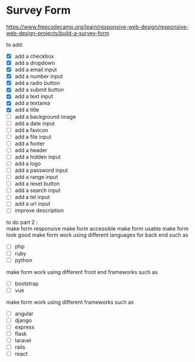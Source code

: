 # Survey Form

<https://www.freecodecamp.org/learn/responsive-web-design/responsive-web-design-projects/build-a-survey-form>

to add:

- [x] add a checkbox
- [x] add a dropdown
- [x] add a email input
- [x] add a number input
- [x] add a radio button
- [x] add a submit button
- [x] add a text input
- [x] add a textarea
- [x] add a title
- [ ] add a background image
- [ ] add a date input
- [ ] add a favicon
- [ ] add a file input
- [ ] add a footer
- [ ] add a header
- [ ] add a hidden input
- [ ] add a logo
- [ ] add a password input
- [ ] add a range input
- [ ] add a reset button
- [ ] add a search input
- [ ] add a tel input
- [ ] add a url input
- [ ] improve  description

to do part 2 :  
make form responsive
make form accessible
make form usable
make form look good
make form work using different languages for back end such as

- [ ] php
- [ ] ruby
- [ ] python

make form work using different front end frameworks such as

- [ ] bootstrap
- [ ] vue

make form work using different frameworks such as

- [ ] angular
- [ ] django
- [ ] express
- [ ] flask
- [ ] laravel
- [ ] rails
- [ ] react
